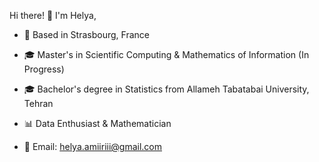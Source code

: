 Hi there! 👋 I'm Helya,

- 📍 Based in Strasbourg, France
- 🎓 Master's in Scientific Computing & Mathematics of Information (In Progress)
- 🎓 Bachelor's degree in Statistics from Allameh Tabatabai University, Tehran
- 📊 Data Enthusiast & Mathematician



- 📧 Email: helya.amiiriii@gmail.com

